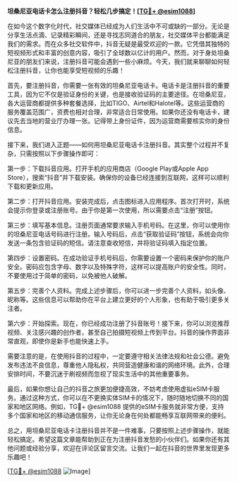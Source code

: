 **坦桑尼亚电话卡怎么注册抖音？轻松几步搞定！[[TG💪+ @esim1088](https://t.me/s/esim1088)]**

在如今这个数字化时代，社交媒体已经成为人们生活中不可或缺的一部分。无论是分享生活点滴、记录精彩瞬间，还是寻找志同道合的朋友，社交媒体平台都能满足我们的需求。而在众多社交软件中，抖音无疑是最受欢迎的一款。它凭借其独特的短视频形式和丰富的创意内容，吸引了全球数以亿计的用户。然而，对于身处坦桑尼亚的朋友们来说，注册抖音可能会遇到一些小麻烦。今天，我们就来聊聊如何轻松注册抖音，让你也能享受短视频的乐趣！

首先，要注册抖音，你需要一张有效的坦桑尼亚电话卡。电话卡是注册抖音的重要工具，因为它不仅是验证身份的关键，也是接收验证码的主要途径。在坦桑尼亚，各大运营商都提供多种套餐选择，比如TIGO、Airtel和Halotel等。这些运营商的服务覆盖范围广，资费也相对合理，非常适合日常使用。如果你还没有电话卡，建议先去当地的营业厅办理一张。记得带上身份证件，因为运营商需要核实你的身份信息。

接下来，我们进入正题——如何用坦桑尼亚电话卡注册抖音。其实整个过程并不复杂，只需按照以下步骤操作即可：

第一步：下载抖音应用。打开手机的应用商店（Google Play或Apple App Store），搜索“抖音”并下载安装。确保你的设备已经连接到互联网，这样可以顺利下载和更新应用。

第二步：打开抖音应用。安装完成后，点击图标进入应用程序。首次打开时，系统会提示你登录或注册账号。由于你是第一次使用，所以需要点击“注册”按钮。

第三步：填写基本信息。注册页面通常要求输入手机号码。在这里，你可以使用你的坦桑尼亚电话号码进行注册。输入号码后，点击“获取验证码”按钮，系统会向你发送一条包含验证码的短信。请注意查收短信，并将验证码填入指定位置。

第四步：设置密码。在成功验证手机号码后，你需要设置一个密码来保护你的账户安全。密码应包含字母、数字以及特殊字符，这样可以提高账户的安全性。同时，不要使用过于简单的密码，以免被他人破解。

第五步：完善个人资料。完成上述步骤后，你可以进一步完善个人资料，如头像、昵称等。这些信息可以帮助你在平台上建立更好的个人形象，也有助于吸引更多关注者。

第六步：开始探索。现在，你已经成功注册了抖音账号！接下来，你可以浏览推荐视频、关注感兴趣的创作者，甚至自己拍摄短视频上传到平台。抖音的操作界面非常直观，即使你是新手也能快速上手。

需要注意的是，在使用抖音的过程中，一定要遵守相关法律法规和社会公德。避免发布违法不良信息，尊重他人隐私权，共同营造健康和谐的网络环境。此外，合理安排时间，不要沉迷于刷视频而忽视了现实生活中的其他重要事务。

最后，如果你想让自己的抖音之旅更加便捷高效，不妨考虑使用虚拟eSIM卡服务。通过这种方式，你可以在不更换实体SIM卡的情况下，随时随地切换不同的国家和地区网络。例如，TG💪+ @esim1088 提供的eSIM卡服务就非常方便，支持多个国家和地区的移动通信服务，让你无论身在何处都能畅享互联网带来的便利。

总之，用坦桑尼亚电话卡注册抖音并不是一件难事，只要按照上述步骤操作，就能轻松搞定。希望这篇文章能帮助到正在为注册抖音发愁的小伙伴们。如果你还有其他问题或经验分享，欢迎在评论区留言交流。让我们一起在抖音的世界里发现更多乐趣吧！

[[TG💪+ @esim1088](https://t.me/s/esim1088) ![Image](https://i.postimg.cc/4NQfJmqS/Snipaste-2025-05-13-00-14-12.png)]